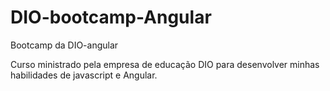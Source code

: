 # DIO-bootcamp-Angular
Bootcamp da DIO-angular

<p>Curso ministrado pela empresa de educação DIO para desenvolver minhas habilidades de javascript e Angular.</p>
